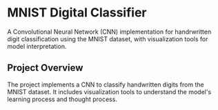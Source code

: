 # MNIST Digital Classifier

A Convolutional Neural Network (CNN) implementation for handrwritten digit classification using the MNIST dataset, with visualization tools for model interpretation.

## Project Overview

The project implements a CNN to classify handwritten digits from the MNIST dataset. It includes visualization tools to understand the model's learning process and thought process.
